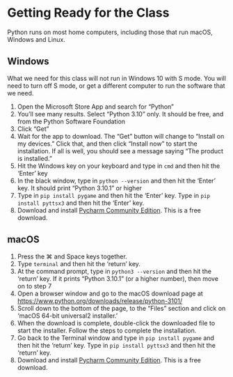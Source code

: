 # Getting Ready for the Class

Python runs on most home computers, including those that run macOS, Windows and Linux. 

## Windows

What we need for this class will not run in Windows 10 with S mode. You will need to turn off S mode, or get a different computer to run the software that we need.

1.	Open the Microsoft Store App and search for “Python”
2.	You’ll see many results. Select “Python 3.10” only. It should be free, and from the Python Software Foundation
3.	Click “Get”
4.	Wait for the app to download. The “Get” button will change to “Install on my devices.” Click that, and then click “Install now” to start the installation. If all is well, you should see a message saying “The product is installed.”
5.	Hit the Windows key on your keyboard and type in `cmd` and then hit the ‘Enter’ key 
6.	In the black window, type in `python --version` and then hit the ‘Enter’ key. It should print “Python 3.10.1” or higher 
7.	Type in `pip install pygame` and then hit the ‘Enter’ key. Type in `pip install pyttsx3` and then hit the ‘Enter’ key. 
8.  Download and install [Pycharm Community Edition](https://www.jetbrains.com/pycharm/download/). This is a free download. 


## macOS

1.	Press the ⌘ and Space keys together. 
2.	Type `terminal` and then hit the ‘return’ key.
3.	At the command prompt, type in `python3 --version` and then hit the ‘return’ key. If it prints “Python 3.10.1” (or a higher number), then move on to step 7
4.	Open a browser window and go to the macOS download page at https://www.python.org/downloads/release/python-3101/ 
5.	Scroll down to the bottom of the page, to the “Files” section and click on ‘macOS 64-bit universal2 installer.’ 
6.	When the download is complete, double-click the downloaded file to start the installer. Follow the steps to complete the installation. 
7.	Go back to the Terminal window and type in `pip install pygame` and then hit the ‘return’ key. Type in `pip install pyttsx3` and then hit the ‘return’ key. 
8.  Download and install [Pycharm Community Edition](https://www.jetbrains.com/pycharm/download/). This is a free download. 

